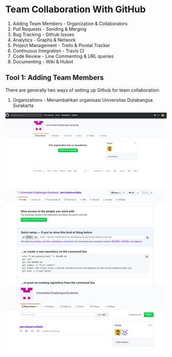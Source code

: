 # Team Collaboration With GitHub
1. Adding Team Members - Organization & Collaborators
2. Pull Requests - Sending & Merging
3. Bug Tracking - Github Issues
4. Analytics - Graphs & Network
5. Project Management - Trello & Pivotal Tracker
6. Continuous Integration - Travis CI
7. Code Review - Line Commenting & URL queries
8. Documenting - Wiki & Hubot

## Tool 1: Adding Team Members
There are generally two ways of setting up Github for team collaboration:
1. Organizations - Menambahkan organisasi Universitas Dutabangsa Surakarta

![alt text](https://github.com/triyono777/images/blob/master/1.make%20organisation.png)
![alt text](https://github.com/triyono777/images/blob/master/2.make%20percobaan%20collabs%20team.png)
![alt text](https://github.com/triyono777/images/blob/master/3.dasaboard%20oragnisasi.png)
